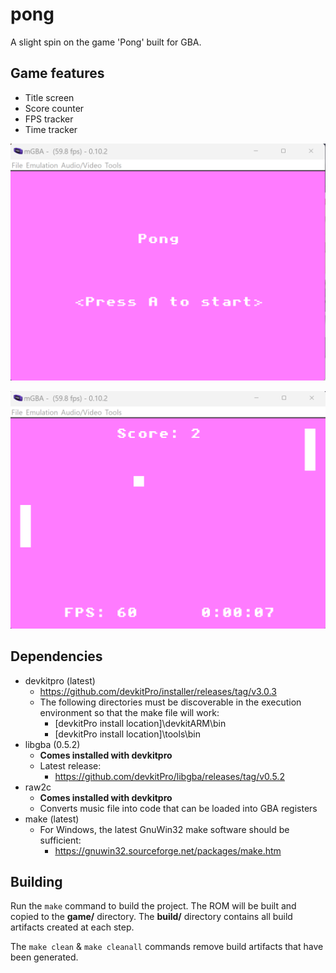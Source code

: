 # pong
A slight spin on the game 'Pong' built for GBA.

## Game features
- Title screen
- Score counter
- FPS tracker
- Time tracker

![Title screen](screenshots/pong_title_screen.png)

![Gameplay Screen](screenshots/pong_game_screen.png)

## Dependencies
- devkitpro (latest)
  - https://github.com/devkitPro/installer/releases/tag/v3.0.3
  - The following directories must be discoverable in the execution environment so that the make file will work:
    - [devkitPro install location]\devkitARM\bin
    - [devkitPro install location]\tools\bin 
- libgba (0.5.2)
  - **Comes installed with devkitpro**
  - Latest release:
    - https://github.com/devkitPro/libgba/releases/tag/v0.5.2
- raw2c
  - **Comes installed with devkitpro**
  - Converts music file into code that can be loaded into GBA registers
- make (latest)
  - For Windows, the latest GnuWin32 make software should be sufficient: 
    - https://gnuwin32.sourceforge.net/packages/make.htm

## Building

Run the `make` command to build the project. The ROM will be built and copied to the 
**game/** directory. The **build/** directory contains all build artifacts created at each step.

The `make clean` & `make cleanall` commands remove build artifacts that have been generated.

